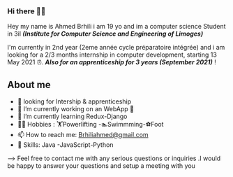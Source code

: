 ### Hi there 👋🏼
Hey my name is Ahmed Brhili i am 19 yo and im a computer science Student in 3il **_(Institute for Computer Science and Engineering of Limoges)_**

I'm currently in 2nd year (2eme année cycle préparatoire intégrée) and i am looking for a 2/3 months internship in computer development, starting 13 May 2021 ⏰.
**_Also for an apprenticeship for 3 years (September 2021)_** !


## About me 
- 💼 looking for  Intership & apprenticeship 
- 🔭 I’m currently working on an WebApp 🤫
- 🌱 I’m currently learning Redux-Django 
- 💪🏼 Hobbies : 🏋️Powerlifting -🏊‍Swimmming-⚽Foot
- 📫 How to reach me: Brhiliahmed@gmail.com
- 💯 Skills:  Java -JavaScript-Python 

--> Feel free to contact me with any serious questions or inquiries .I would be happy to answer your questions and setup a meeting with you


